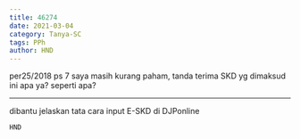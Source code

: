 ```yaml
---
title: 46274
date: 2021-03-04
category: Tanya-SC
tags: PPh
author: HND
---
```


per25/2018 ps 7 saya masih kurang paham, tanda terima SKD yg dimaksud ini apa ya? seperti apa?

---

dibantu jelaskan tata cara input E-SKD di DJPonline

`HND`
